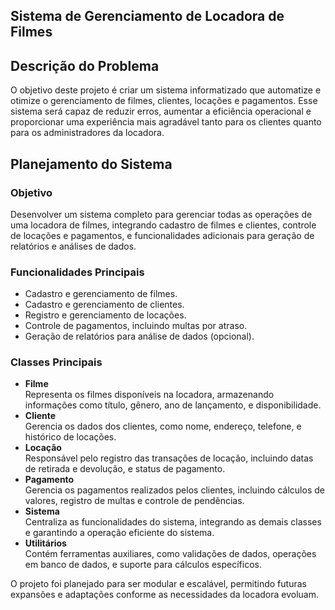 ## Sistema de Gerenciamento de Locadora de Filmes  

## Descrição do Problema  
O objetivo deste projeto é criar um sistema informatizado que automatize e otimize o gerenciamento de filmes, clientes, locações e pagamentos. Esse sistema será capaz de reduzir erros, aumentar a eficiência operacional e proporcionar uma experiência mais agradável tanto para os clientes quanto para os administradores da locadora.  

## Planejamento do Sistema  

### Objetivo  
Desenvolver um sistema completo para gerenciar todas as operações de uma locadora de filmes, integrando cadastro de filmes e clientes, controle de locações e pagamentos, e funcionalidades adicionais para geração de relatórios e análises de dados.  

### Funcionalidades Principais  
- Cadastro e gerenciamento de filmes.  
- Cadastro e gerenciamento de clientes.  
- Registro e gerenciamento de locações.  
- Controle de pagamentos, incluindo multas por atraso.  
- Geração de relatórios para análise de dados (opcional).  

### Classes Principais  
- **Filme**  
  Representa os filmes disponíveis na locadora, armazenando informações como título, gênero, ano de lançamento, e disponibilidade.  
- **Cliente**  
  Gerencia os dados dos clientes, como nome, endereço, telefone, e histórico de locações.  
- **Locação**  
  Responsável pelo registro das transações de locação, incluindo datas de retirada e devolução, e status de pagamento.  
- **Pagamento**  
  Gerencia os pagamentos realizados pelos clientes, incluindo cálculos de valores, registro de multas e controle de pendências.  
- **Sistema**  
  Centraliza as funcionalidades do sistema, integrando as demais classes e garantindo a operação eficiente do sistema.  
- **Utilitários**  
  Contém ferramentas auxiliares, como validações de dados, operações em banco de dados, e suporte para cálculos específicos.  

O projeto foi planejado para ser modular e escalável, permitindo futuras expansões e adaptações conforme as necessidades da locadora evoluam.  

